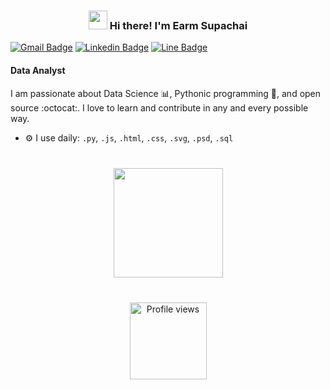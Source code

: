 <!-- Heading -->
<h3 align="center"><img src = "https://raw.githubusercontent.com/MartinHeinz/MartinHeinz/master/wave.gif" width = 30px> Hi there! I'm Earm Supachai</h3>

<!-- contact -->
[![Gmail Badge](https://img.shields.io/badge/-supachairatchakoo@gmail.com-c14438?style=flat&logo=Gmail&logoColor=white)](mailto:supachairatchakoo@gmail.com "Connect via Email") 
[![Linkedin Badge](https://img.shields.io/badge/-SUPACHAI%20RATCHAKOO-0072b1?style=flat&logo=Linkedin&logoColor=white)](https://www.linkedin.com/in/supachai-ratchakoo-7b969a2a3?utm_source=share&utm_campaign=share_via&utm_content=profile&utm_medium=android_app "Connect on LinkedIn") 
[![Line Badge](https://img.shields.io/badge/earmrarm-00C300?style=lat&logo=line&logoColor=white)](https://line.me/ti/p/mFk6933tmb "Contact on Line")



#### Data Analyst
I am passionate about Data Science 📊, Pythonic programming 🐍, and open source :octocat:. I love to learn and contribute in any and every possible way.


- ⚙️ I use daily: `.py`, `.js`, `.html`, `.css`, `.svg`, `.psd`, `.sql`

<div align="center" style="margin: 40px 0">
   <a href="https://github.com/su-pa-chai/github-profile-views-counter">
       <img width="175px" src="https://komarev.com/ghpvc/?username=romankh3&color=DE002D">
   </a>
</div>


<!-- Profile Views -->

<div align="center" style="margin: 40px;">
  <a href="https://github.com/su-pa-chai/github-profile-views-counter">
  <p align="center"> 
    <img width="123px" src="https://komarev.com/ghpvc/?username=su-pa-chai&label=Profile%20views&color=DE002D&style=flat" alt="Profile views" />
  </p>
</div>

<!-- THE END -->



<!--
**su-pa-chai/su-pa-chai** is a ✨ _special_ ✨ repository because its `README.md` (this file) appears on your GitHub profile.

Here are some ideas to get you started:

- 🔭 I’m currently working on ...
- 🌱 I’m currently learning ...
- 👯 I’m looking to collaborate on ...
- 🤔 I’m looking for help with ...
- 💬 Ask me about ...
- 📫 How to reach me: ...
- 😄 Pronouns: ...
- ⚡ Fun fact: ...
-->
